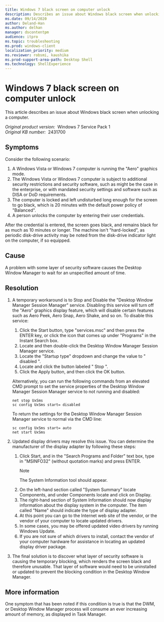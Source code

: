 ```yaml
---
title: Windows 7 black screen on computer unlock
description: Describes an issue about Windows black screen when unlocking a computer. 
ms.date: 09/14/2020
author: Deland-Han
ms.author: delhan
manager: dscontentpm
audience: itpro
ms.topic: troubleshooting
ms.prod: windows-client
localization_priority: medium
ms.reviewer: robsmi, kaushika
ms.prod-support-area-path: Desktop Shell
ms.technology: ShellExperience
---
```

# Windows 7 black screen on computer unlock

This article describes an issue about Windows black screen when unlocking a computer.

_Original product version:_ &nbsp;Windows 7 Service Pack 1  
_Original KB number:_ &nbsp;2431700

## Symptoms

Consider the following scenario:

1. A Windows Vista or Windows 7 computer is running the "Aero" graphics mode.
2. The Windows Vista or Windows 7 computer is subject to additional security restrictions and security software, such as might be the case in the enterprise, or with mandated security settings and software such as DISA or DoD requirements.
3. The computer is locked and left undisturbed long enough for the screen to go black, which is 20 minutes with the default power policy of "Balanced".
4. A person unlocks the computer by entering their user credentials.

After the credential is entered, the screen goes black, and remains black for as much as 10 minutes or longer. The machine isn't "hard-locked", as periodic disk-drive activity may be noted from the disk-drive indicator light on the computer, if so equipped.

## Cause

A problem with some layer of security software causes the Desktop Window Manager to wait for an unspecified amount of time.

## Resolution

1. A temporary workaround is to Stop and Disable the "Desktop Window Manager Session Manager" service. Disabling this service will turn off the "Aero" graphics display feature, which will disable certain features such as Aero Peek, Aero Snap, Aero Shake, and so on. To disable this service:
    1. Click the Start button, type "services.msc" and then press the ENTER key, or click the icon that comes up under "Programs" in the Instant Search box.
    2. Locate and then double-click the Desktop Window Manager Session Manager service.
    3. Locate the "Startup type" dropdown and change the value to " disabled ".
    4. Locate and click the button labeled " Stop ".
    5. Click the Apply button, and then click the OK button.
    
    Alternatively, you can run the following commands from an elevated CMD prompt to set the service properties of the Desktop Window Manager Session Manager service to not running and disabled:
    
    ```console
    net stop UxSms
    sc config UxSms start= disabled
    ```

    To return the settings for the Desktop Window Manager Session Manager service to normal via the CMD line:
    ```console
    sc config UxSms start= auto
    net start UxSms
    ```
2. Updated display drivers may resolve this issue. You can determine the manufacturer of the display adapter by following these steps:

    1. Click Start, and in the "Search Programs and Folder" text box, type in "MSINFO32" (without quotation marks) and press ENTER.
        > [!NOTE]
        > The System Information tool should appear.
    2. On the left-hand section called "System Summary" locate Components, and under Components locate and click on Display.
    3. The right-hand section of System Information should now display information about the display system in the computer. The item called "Name" should indicate the type of display adapter.
    4. At this point you can go to the Internet web site of the vendor, or the vendor of your computer to locate updated drivers.
    5. In some cases, you may be offered updated video drivers by running Windows Update.
    6. If you are not sure of which drivers to install, contact the vendor of your computer hardware for assistance in locating an updated display driver package.

3. The final solution is to discover what layer of security software is causing the temporary blocking, which renders the screen black and therefore unusable. That layer of software would need to be uninstalled or updated to prevent the blocking condition in the Desktop Window Manager.

## More information

One symptom that has been noted if this condition is true is that the DWM, or Desktop Window Manager process will consume an ever increasing amount of memory, as displayed in Task Manager.
